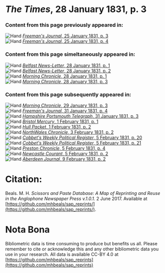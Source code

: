 # *The Times*, 28 January 1831, p. 3  
  
### Content from this page previously appeared in:  
![Hand](http://scissorsandpaste.net/wp-content/uploads/2017/06/smallhandpointer.png) [*Freeman's Journal*, 25 January 1831, p. 3](https://mhbeals.github.io/sap_html/Freeman's-Journal/Freeman's-Journal-25-January-1831-p-3)  
![Hand](http://scissorsandpaste.net/wp-content/uploads/2017/06/smallhandpointer.png) [*Freeman's Journal*, 25 January 1831, p. 4](https://mhbeals.github.io/sap_html/Freeman's-Journal/Freeman's-Journal-25-January-1831-p-4)  
  
### Content from this page simeltaneously appeared in:  
![Hand](http://scissorsandpaste.net/wp-content/uploads/2017/06/smallhandpointer.png) [*Belfast News-Letter*, 28 January 1831, p. 1](https://mhbeals.github.io/sap_html/Belfast-News-Letter/Belfast-News-Letter-28-January-1831-p-1)  
![Hand](http://scissorsandpaste.net/wp-content/uploads/2017/06/smallhandpointer.png) [*Belfast News-Letter*, 28 January 1831, p. 2](https://mhbeals.github.io/sap_html/Belfast-News-Letter/Belfast-News-Letter-28-January-1831-p-2)  
![Hand](http://scissorsandpaste.net/wp-content/uploads/2017/06/smallhandpointer.png) [*Morning Chronicle*, 28 January 1831, p. 1](https://mhbeals.github.io/sap_html/Morning-Chronicle/Morning-Chronicle-28-January-1831-p-1)  
![Hand](http://scissorsandpaste.net/wp-content/uploads/2017/06/smallhandpointer.png) [*Morning Chronicle*, 28 January 1831, p. 3](https://mhbeals.github.io/sap_html/Morning-Chronicle/Morning-Chronicle-28-January-1831-p-3)  
  
### Content from this page subsequently appeared in:  
![Hand](http://scissorsandpaste.net/wp-content/uploads/2017/06/smallhandpointer.png) [*Morning Chronicle*, 29 January 1831, p. 3](https://mhbeals.github.io/sap_html/Morning-Chronicle/Morning-Chronicle-29-January-1831-p-3)  
![Hand](http://scissorsandpaste.net/wp-content/uploads/2017/06/smallhandpointer.png) [*Freeman's Journal*, 31 January 1831, p. 4](https://mhbeals.github.io/sap_html/Freeman's-Journal/Freeman's-Journal-31-January-1831-p-4)  
![Hand](http://scissorsandpaste.net/wp-content/uploads/2017/06/smallhandpointer.png) [*Hampshire Portsmouth Telegraph*, 31 January 1831, p. 3](https://mhbeals.github.io/sap_html/Hampshire-Portsmouth-Telegraph/Hampshire-Portsmouth-Telegraph-31-January-1831-p-3)  
![Hand](http://scissorsandpaste.net/wp-content/uploads/2017/06/smallhandpointer.png) [*Bristol Mercury*, 1 February 1831, p. 1](https://mhbeals.github.io/sap_html/Bristol-Mercury/Bristol-Mercury-1-February-1831-p-1)  
![Hand](http://scissorsandpaste.net/wp-content/uploads/2017/06/smallhandpointer.png) [*Hull Packet*, 1 February 1831, p. 2](https://mhbeals.github.io/sap_html/Hull-Packet/Hull-Packet-1-February-1831-p-2)  
![Hand](http://scissorsandpaste.net/wp-content/uploads/2017/06/smallhandpointer.png) [*NorthWales Chronicle*, 3 February 1831, p. 2](https://mhbeals.github.io/sap_html/NorthWales-Chronicle/NorthWales-Chronicle-3-February-1831-p-2)  
![Hand](http://scissorsandpaste.net/wp-content/uploads/2017/06/smallhandpointer.png) [*Cobbet's Weekly Political Register*, 5 February 1831, p. 20](https://mhbeals.github.io/sap_html/Cobbet's-Weekly-Political-Register/Cobbet's-Weekly-Political-Register-5-February-1831-p-20)  
![Hand](http://scissorsandpaste.net/wp-content/uploads/2017/06/smallhandpointer.png) [*Cobbet's Weekly Political Register*, 5 February 1831, p. 21](https://mhbeals.github.io/sap_html/Cobbet's-Weekly-Political-Register/Cobbet's-Weekly-Political-Register-5-February-1831-p-21)  
![Hand](http://scissorsandpaste.net/wp-content/uploads/2017/06/smallhandpointer.png) [*Preston Chronicle*, 5 February 1831, p. 4](https://mhbeals.github.io/sap_html/Preston-Chronicle/Preston-Chronicle-5-February-1831-p-4)  
![Hand](http://scissorsandpaste.net/wp-content/uploads/2017/06/smallhandpointer.png) [*Newcastle Courant*, 5 February 1831, p. 2](https://mhbeals.github.io/sap_html/Newcastle-Courant/Newcastle-Courant-5-February-1831-p-2)  
![Hand](http://scissorsandpaste.net/wp-content/uploads/2017/06/smallhandpointer.png) [*Aberdeen Journal*, 9 February 1831, p. 2](https://mhbeals.github.io/sap_html/Aberdeen-Journal/Aberdeen-Journal-9-February-1831-p-2)  


# Citation: 

Beals. M. H. *Scissors and Paste Database: A Map of Reprinting and Reuse in the Anglophone Newspaper Press v.1.0.1.* 2 June 2017. Available at [https://github.com/mhbeals/sap_reprints/](https://github.com/mhbeals/sap_reprints/). 

# Nota Bona

Bibliometric data is time consuming to produce but benefits us all. Please remember to cite or acknowledge this and any other bibliometric data you use in your research. All data is available CC-BY 4.0 at [https://github.com/mhbeals/sap_reprints](https://github.com/mhbeals/sap_reprints)